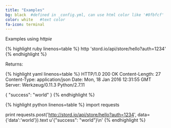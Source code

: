 ```yaml
---
title: "Examples"
bg: black  #defined in _config.yml, can use html color like '#0fbfcf'
color: white   #text color
fa-icon: terminal
---
```


Examples using _httpie_

{% highlight ruby linenos=table %}
http 'stord.io/api/store/hello?auth=1234'
{% endhighlight %}

Returns:

{% highlight yaml linenos=table %}
HTTP/1.0 200 OK
Content-Length: 27
Content-Type: application/json
Date: Mon, 18 Jan 2016 12:31:55 GMT
Server: Werkzeug/0.11.3 Python/2.7.11

{
    "success": "world"
}
{% endhighlight %}

{% highlight python linenos=table %}
import requests

print requests.post('http://stord.io/api/store/hello?auth=1234', data={'data':'world'}).text
u'{"success": "world"}\n'
{% endhighlight %}
